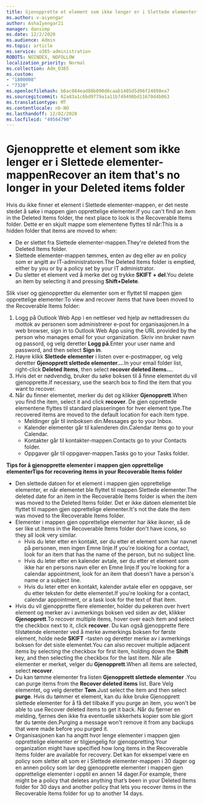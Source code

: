```yaml
---
title: Gjenopprette et element som ikke lenger er i Slettede elementer-mappen
ms.author: v-aiyengar
author: AshaIyengar21
manager: dansimp
ms.date: 12/2/2020
ms.audience: Admin
ms.topic: article
ms.service: o365-administration
ROBOTS: NOINDEX, NOFOLLOW
localization_priority: Normal
ms.collection: Adm_O365
ms.custom:
- "1800008"
- "7320"
ms.openlocfilehash: b6ac084ead88b090d6caab1405d5d96f24890ea7
ms.sourcegitcommit: 62a83a1c6bd9779a1a11b749490bd11670d4b063
ms.translationtype: MT
ms.contentlocale: nb-NO
ms.lasthandoff: 12/02/2020
ms.locfileid: "49564790"
---
```

# <a name="recover-an-item-thats-no-longer-in-your-deleted-items-folder"></a><span data-ttu-id="dd2fa-102">Gjenopprette et element som ikke lenger er i Slettede elementer-mappen</span><span class="sxs-lookup"><span data-stu-id="dd2fa-102">Recover an item that's no longer in your Deleted items folder</span></span>

<span data-ttu-id="dd2fa-103">Hvis du ikke finner et element i Slettede elementer-mappen, er det neste stedet å søke i mappen gjen opprettelige elementer.</span><span class="sxs-lookup"><span data-stu-id="dd2fa-103">If you can't find an item in the Deleted Items folder, the next place to look is the Recoverable Items folder.</span></span> <span data-ttu-id="dd2fa-104">Dette er en skjult mappe som elementene flyttes til når:</span><span class="sxs-lookup"><span data-stu-id="dd2fa-104">This is a hidden folder that items are moved to when:</span></span>
- <span data-ttu-id="dd2fa-105">De er slettet fra Slettede elementer-mappen.</span><span class="sxs-lookup"><span data-stu-id="dd2fa-105">They're deleted from the Deleted Items folder.</span></span>
- <span data-ttu-id="dd2fa-106">Slettede elementer-mappen tømmes, enten av deg eller av en policy som er angitt av IT-administratoren.</span><span class="sxs-lookup"><span data-stu-id="dd2fa-106">The Deleted Items folder is emptied, either by you or by a policy set by your IT administrator.</span></span>
- <span data-ttu-id="dd2fa-107">Du sletter et element ved å merke det og trykke **SKIFT + del**.</span><span class="sxs-lookup"><span data-stu-id="dd2fa-107">You delete an item by selecting it and pressing **Shift+Delete**.</span></span>

<span data-ttu-id="dd2fa-108">Slik viser og gjenoppretter du elementer som er flyttet til mappen gjen opprettelige elementer:</span><span class="sxs-lookup"><span data-stu-id="dd2fa-108">To view and recover items that have been moved to the Recoverable Items folder:</span></span>
1. <span data-ttu-id="dd2fa-109">Logg på Outlook Web App i en nettleser ved hjelp av nettadressen du mottok av personen som administrerer e-post for organisasjonen.</span><span class="sxs-lookup"><span data-stu-id="dd2fa-109">In a web browser, sign in to Outlook Web App using the URL provided by the person who manages email for your organization.</span></span> <span data-ttu-id="dd2fa-110">Skriv inn bruker navn og passord, og velg deretter **Logg på**.</span><span class="sxs-lookup"><span data-stu-id="dd2fa-110">Enter your user name and password, and then select **Sign in**.</span></span>
1. <span data-ttu-id="dd2fa-111">Høyre klikk **Slettede elementer** i listen over e-postmapper, og velg deretter **Gjenopprett slettede elementer...**.</span><span class="sxs-lookup"><span data-stu-id="dd2fa-111">In your email folder list, right-click **Deleted Items**, then select **recover deleted items...**.</span></span>
1. <span data-ttu-id="dd2fa-112">Hvis det er nødvendig, bruker du søke boksen til å finne elementet du vil gjenopprette.</span><span class="sxs-lookup"><span data-stu-id="dd2fa-112">If necessary, use the search box to find the item that you want to recover.</span></span>
1. <span data-ttu-id="dd2fa-113">Når du finner elementet, merker du det og klikker **Gjenopprett**.</span><span class="sxs-lookup"><span data-stu-id="dd2fa-113">When you find the item, select it and click **recover**.</span></span>
   <span data-ttu-id="dd2fa-114">De gjen opprettede elementene flyttes til standard plasseringen for hver element type.</span><span class="sxs-lookup"><span data-stu-id="dd2fa-114">The recovered items are moved to the default location for each item type.</span></span>
    - <span data-ttu-id="dd2fa-115">Meldinger går til innboksen din.</span><span class="sxs-lookup"><span data-stu-id="dd2fa-115">Messages go to your Inbox.</span></span>
    - <span data-ttu-id="dd2fa-116">Kalender elementer går til kalenderen din.</span><span class="sxs-lookup"><span data-stu-id="dd2fa-116">Calendar items go to your Calendar.</span></span>
    - <span data-ttu-id="dd2fa-117">Kontakter går til kontakter-mappen.</span><span class="sxs-lookup"><span data-stu-id="dd2fa-117">Contacts go to your Contacts folder.</span></span>
    - <span data-ttu-id="dd2fa-118">Oppgaver går til oppgaver-mappen.</span><span class="sxs-lookup"><span data-stu-id="dd2fa-118">Tasks go to your Tasks folder.</span></span>

<span data-ttu-id="dd2fa-119">**Tips for å gjenopprette elementer i mappen gjen opprettelige elementer**</span><span class="sxs-lookup"><span data-stu-id="dd2fa-119">**Tips for recovering items in your Recoverable Items folder**</span></span>

- <span data-ttu-id="dd2fa-120">Den slettede datoen for et element i mappen gjen opprettelige elementer, er når elementet ble flyttet til mappen Slettede elementer.</span><span class="sxs-lookup"><span data-stu-id="dd2fa-120">The deleted date for an item in the Recoverable Items folder is when the item was moved to the Deleted Items folder.</span></span> <span data-ttu-id="dd2fa-121">Det er ikke datoen elementet ble flyttet til mappen gjen opprettelige elementer.</span><span class="sxs-lookup"><span data-stu-id="dd2fa-121">It's not the date the item was moved to the Recoverable Items folder.</span></span>
- <span data-ttu-id="dd2fa-122">Elementer i mappen gjen opprettelige elementer har ikke ikoner, så de ser like ut.</span><span class="sxs-lookup"><span data-stu-id="dd2fa-122">Items in the Recoverable Items folder don't have icons, so they all look very similar.</span></span>
    - <span data-ttu-id="dd2fa-123">Hvis du leter etter en kontakt, ser du etter et element som har navnet på personen, men ingen Emne linje.</span><span class="sxs-lookup"><span data-stu-id="dd2fa-123">If you're looking for a contact, look for an item that has the name of the person, but no subject line.</span></span>
    - <span data-ttu-id="dd2fa-124">Hvis du leter etter en kalender avtale, ser du etter et element som ikke har en persons navn eller en Emne linje.</span><span class="sxs-lookup"><span data-stu-id="dd2fa-124">If you're looking for a calendar appointment, look for an item that doesn't have a person's name or a subject line.</span></span>
    - <span data-ttu-id="dd2fa-125">Hvis du leter etter en kontakt, kalender avtale eller en oppgave, ser du etter teksten for dette elementet.</span><span class="sxs-lookup"><span data-stu-id="dd2fa-125">If you're looking for a contact, calendar appointment, or a task look for the text of that item.</span></span>
- <span data-ttu-id="dd2fa-126">Hvis du vil gjenopprette flere elementer, holder du pekeren over hvert element og merker av i avmerkings boksen ved siden av det, klikker **Gjenopprett**.</span><span class="sxs-lookup"><span data-stu-id="dd2fa-126">To recover multiple items, hover over each item and select the checkbox next to it, click **recover**.</span></span> <span data-ttu-id="dd2fa-127">Du kan også gjenopprette flere tilstøtende elementer ved å merke avmerkings boksen for første element, holde nede **SKIFT** -tasten og deretter merke av i avmerkings boksen for det siste elementet.</span><span class="sxs-lookup"><span data-stu-id="dd2fa-127">You can also recover multiple adjacent items by selecting the checkbox for first item, holding down the **Shift** key, and then selecting the checkbox for the last item.</span></span> <span data-ttu-id="dd2fa-128">Når alle elementer er merket, velger du **Gjenopprett**.</span><span class="sxs-lookup"><span data-stu-id="dd2fa-128">When all items are selected, select **recover**.</span></span>
- <span data-ttu-id="dd2fa-129">Du kan tømme elementer fra listen **Gjenopprett slettede elementer** .</span><span class="sxs-lookup"><span data-stu-id="dd2fa-129">You can purge items from the **Recover deleted items** list.</span></span> <span data-ttu-id="dd2fa-130">Bare Velg elementet, og velg deretter **Tøm**.</span><span class="sxs-lookup"><span data-stu-id="dd2fa-130">Just select the item and then select **purge**.</span></span> <span data-ttu-id="dd2fa-131">Hvis du tømmer et element, kan du ikke bruke Gjenopprett slettede elementer for å få det tilbake.</span><span class="sxs-lookup"><span data-stu-id="dd2fa-131">If you purge an item, you won't be able to use Recover deleted items to get it back.</span></span> <span data-ttu-id="dd2fa-132">Når du fjerner en melding, fjernes den ikke fra eventuelle sikkerhets kopier som ble gjort før du tømte den.</span><span class="sxs-lookup"><span data-stu-id="dd2fa-132">Purging a message won't remove it from any backups that were made before you purged it.</span></span>
- <span data-ttu-id="dd2fa-133">Organisasjonen kan ha angitt hvor lenge elementer i mappen gjen opprettelige elementer er tilgjengelig for gjenoppretting.</span><span class="sxs-lookup"><span data-stu-id="dd2fa-133">Your organization might have specified how long items in the Recoverable Items folder are available for recovery.</span></span> <span data-ttu-id="dd2fa-134">Det kan for eksempel være en policy som sletter alt som er i Slettede elementer-mappen i 30 dager og en annen policy som lar deg gjenopprette elementer i mappen gjen opprettelige elementer i opptil en annen 14 dager.</span><span class="sxs-lookup"><span data-stu-id="dd2fa-134">For example, there might be a policy that deletes anything that’s been in your Deleted Items folder for 30 days and another policy that lets you recover items in the Recoverable Items folder for up to another 14 days.</span></span>
